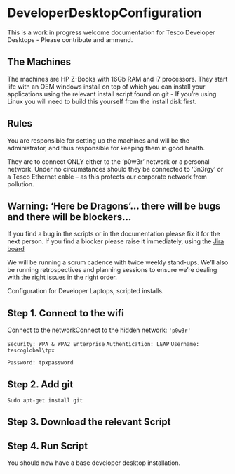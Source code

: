 DeveloperDesktopConfiguration
=============================

This is a work in progress welcome documentation for Tesco Developer Desktops - Please contribute and ammend.

The Machines
------
The machines are HP Z-Books with 16Gb RAM and i7 processors. They start life with an OEM windows install on top of which you can install your applications using the relevant install script found on git - If you’re using Linux you will need to build this yourself from the install disk first.

Rules
------
You are responsible for setting up the machines and will be the administrator, and thus responsible for keeping them in good health.

They are to connect ONLY either  to the ‘p0w3r’ network or a personal network. Under no circumstances should they be connected to ‘3n3rgy’ or a Tesco Ethernet cable – as this protects our corporate network from pollution.

Warning: ‘Here be Dragons’… there will be bugs and there will be blockers…
------
If you find a bug in the scripts or in the documentation please fix it for the next person. If you find a blocker please raise it immediately, using the [Jira board](https://jira.global.tesco.org/secure/RapidBoard.jspa?rapidView=177)

We will be running a scrum cadence with twice weekly stand-ups. We’ll also be running retrospectives and planning sessions to ensure we’re dealing with the right issues in the right order.

Configuration for Developer Laptops, scripted installs.

Step 1. Connect to the wifi
------
Connect to the networkConnect to the hidden network: `'p0w3r'`

`Security: WPA & WPA2 Enterprise`
`Authentication: LEAP`
`Username: tescoglobal\tpx`

`Password: tpxpassword`

Step 2. Add git
------
`Sudo apt-get install git`

Step 3. Download the relevant Script
------
Step 4. Run Script
------
You should now have a base developer desktop installation.
